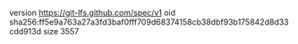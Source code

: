 version https://git-lfs.github.com/spec/v1
oid sha256:ff5e9a763a27a3fd3baf0fff709d68374158cb38dbf93b175842d8d33cdd913d
size 3557
